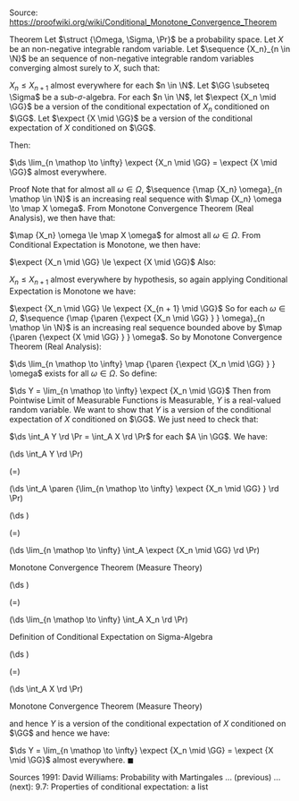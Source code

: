 # 

Source: https://proofwiki.org/wiki/Conditional_Monotone_Convergence_Theorem

Theorem
Let $\struct {\Omega, \Sigma, \Pr}$ be a probability space.
Let $X$ be an non-negative integrable random variable.
Let $\sequence {X_n}_{n \in \N}$ be an sequence of non-negative integrable random variables converging almost surely to $X$, such that: 

$X_n \le X_{n + 1}$ almost everywhere for each $n \in \N$.
Let $\GG \subseteq \Sigma$ be a sub-$\sigma$-algebra. 
For each $n \in \N$, let $\expect {X_n \mid \GG}$ be a version of the conditional expectation of $X_n$ conditioned on $\GG$.
Let $\expect {X \mid \GG}$ be a version of the conditional expectation of $X$ conditioned on $\GG$.

Then:

$\ds \lim_{n \mathop \to \infty} \expect {X_n \mid \GG} = \expect {X \mid \GG}$ almost everywhere.


Proof
Note that for almost all $\omega \in \Omega$, $\sequence {\map {X_n} \omega}_{n \mathop \in \N}$ is an increasing real sequence with $\map {X_n} \omega \to \map X \omega$. 
From Monotone Convergence Theorem (Real Analysis), we then have that: 

$\map {X_n} \omega \le \map X \omega$
for almost all $\omega \in \Omega$.
From Conditional Expectation is Monotone, we then have: 

$\expect {X_n \mid \GG} \le \expect {X \mid \GG}$
Also: 

$X_n \le X_{n + 1}$ almost everywhere
by hypothesis, so again applying Conditional Expectation is Monotone we have: 

$\expect {X_n \mid \GG} \le \expect {X_{n + 1} \mid \GG}$
So for each $\omega \in \Omega$, $\sequence {\map {\paren {\expect {X_n \mid \GG} } } \omega}_{n \mathop \in \N}$ is an increasing real sequence bounded above by $\map {\paren {\expect {X \mid \GG} } } \omega$.
So by Monotone Convergence Theorem (Real Analysis):

$\ds \lim_{n \mathop \to \infty} \map {\paren {\expect {X_n \mid \GG} } } \omega$ exists for all $\omega \in \Omega$.
So define: 

$\ds Y = \lim_{n \mathop \to \infty} \expect {X_n \mid \GG}$
Then from Pointwise Limit of Measurable Functions is Measurable, $Y$ is a real-valued random variable. 
We want to show that $Y$ is a version of the conditional expectation of $X$ conditioned on $\GG$.
We just need to check that: 

$\ds \int_A Y \rd \Pr = \int_A X \rd \Pr$
for each $A \in \GG$.
We have: 














\(\ds \int_A Y \rd \Pr\)

\(=\)







\(\ds \int_A \paren {\lim_{n \mathop \to \infty} \expect {X_n \mid \GG} } \rd \Pr\)




















\(\ds \)

\(=\)







\(\ds \lim_{n \mathop \to \infty} \int_A \expect {X_n \mid \GG} \rd \Pr\)





Monotone Convergence Theorem (Measure Theory)














\(\ds \)

\(=\)







\(\ds \lim_{n \mathop \to \infty} \int_A X_n \rd \Pr\)





Definition of Conditional Expectation on Sigma-Algebra














\(\ds \)

\(=\)







\(\ds \int_A X \rd \Pr\)





Monotone Convergence Theorem (Measure Theory)



and hence $Y$ is a version of the conditional expectation of $X$ conditioned on $\GG$ and hence we have: 

$\ds Y = \lim_{n \mathop \to \infty} \expect {X_n \mid \GG} = \expect {X \mid \GG}$ almost everywhere.
$\blacksquare$


Sources
1991: David Williams: Probability with Martingales ... (previous) ... (next): $9.7$: Properties of conditional expectation: a list




